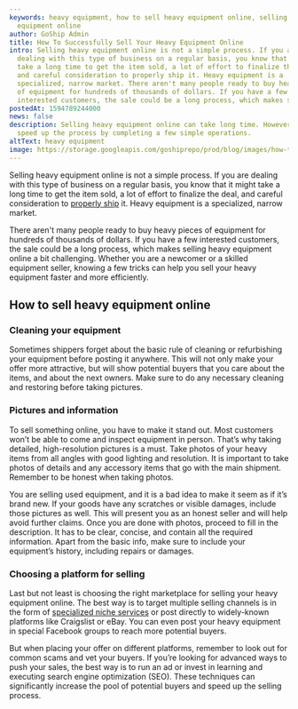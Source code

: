 ```yaml
---
keywords: heavy equipment, how to sell heavy equipment online, selling heavy
  equipment online
author: GoShip Admin
title: How To Successfully Sell Your Heavy Equipment Online
intro: Selling heavy equipment online is not a simple process. If you are
  dealing with this type of business on a regular basis, you know that it might
  take a long time to get the item sold, a lot of effort to finalize the deal,
  and careful consideration to properly ship it. Heavy equipment is a
  specialized, narrow market. There aren't many people ready to buy heavy pieces
  of equipment for hundreds of thousands of dollars. If you have a few
  interested customers, the sale could be a long process, which makes sellin
postedAt: 1594789244000
news: false
description: Selling heavy equipment online can take long time. However, you can
  speed up the process by completing a few simple operations.
altText: heavy equipment
image: https://storage.googleapis.com/goshiprepo/prod/blog/images/how-to-sell-heavy-equipment-online.jpg
---
```

Selling heavy equipment online is not a simple process. If you are dealing with this type of business on a regular basis, you know that it might take a long time to get the item sold, a lot of effort to finalize the deal, and careful consideration to [properly ship](https://www.goship.com/blog/how-do-you-ship-heavy-equipment/) it. Heavy equipment is a specialized, narrow market. 

There aren't many people ready to buy heavy pieces of equipment for hundreds of thousands of dollars. If you have a few interested customers, the sale could be a long process, which makes selling heavy equipment online a bit challenging. Whether you are a newcomer or a skilled equipment seller, knowing a few tricks can help you sell your heavy equipment faster and more efficiently.

## How to sell heavy equipment online

### Cleaning your equipment

Sometimes shippers forget about the basic rule of cleaning or refurbishing your equipment before posting it anywhere. This will not only make your offer more attractive, but will show potential buyers that you care about the items, and about the next owners. Make sure to do any necessary cleaning and restoring before taking pictures.

### Pictures and information

To sell something online, you have to make it stand out. Most customers won’t be able to come and inspect equipment in person. That’s why taking detailed, high-resolution pictures is a must. Take photos of your heavy items from all angles with good lighting and resolution. It is important to take photos of details and any accessory items that go with the main shipment. Remember to be honest when taking photos. 

You are selling used equipment, and it is a bad idea to make it seem as if it’s brand new. If your goods have any scratches or visible damages, include those pictures as well. This will present you as an honest seller and will help avoid further claims. Once you are done with photos, proceed to fill in the description. It has to be clear, concise, and contain all the required information. Apart from the basic info, make sure to include your equipment’s history, including repairs or damages.

### Choosing a platform for selling

Last but not least is choosing the right marketplace for selling your heavy equipment online. The best way is to target multiple selling channels is in the form of [specialized niche services](https://www.equipmenttrader.com/) or post directly to widely-known platforms like Craigslist or eBay. You can even post your heavy equipment in special Facebook groups to reach more potential buyers. 

But when placing your offer on different platforms, remember to look out for common scams and vet your buyers. If you’re looking for advanced ways to push your sales, the best way is to run an ad or invest in learning and executing search engine optimization (SEO). These techniques can significantly increase the pool of potential buyers and speed up the selling process.